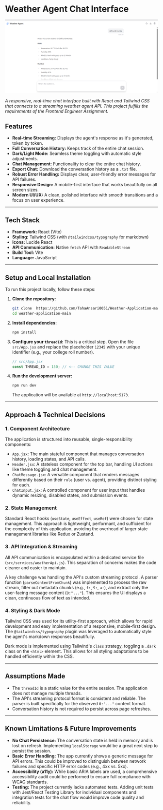 # Weather Agent Chat Interface

![Weather Agent Chat Interface Screenshot](image.png)

*A responsive, real-time chat interface built with React and Tailwind CSS that connects to a streaming weather agent API. This project fulfills the requirements of the Frontend Engineer Assignment.*


## Features

-   **Real-time Streaming:** Displays the agent's response as it's generated, token by token.
-   **Full Conversation History:** Keeps track of the entire chat session.
-   **Dark/Light Mode:** Seamless theme toggling with automatic style adjustments.
-   **Chat Management:** Functionality to clear the entire chat history.
-   **Export Chat:** Download the conversation history as a `.txt` file.
-   **Robust Error Handling:** Displays clear, user-friendly error messages for API failures.
-   **Responsive Design:** A mobile-first interface that works beautifully on all screen sizes.
-   **Modern UI/UX:** A clean, polished interface with smooth transitions and a focus on user experience.

---

## Tech Stack

-   **Framework:** React (Vite)
-   **Styling:** Tailwind CSS (with `@tailwindcss/typography` for markdown)
-   **Icons:** Lucide React
-   **API Communication:** Native `fetch` API with `ReadableStream`
-   **Build Tool:** Vite
-   **Language:** JavaScript

---

## Setup and Local Installation

To run this project locally, follow these steps:

1.  **Clone the repository:**
    ```bash
    git clone  https://github.com/TahaAnsari0051/Weather-Application-main/
    cd weather-application-main
    ```

2.  **Install dependencies:**
    ```bash
    npm install
    ```

3.  **Configure your `threadId`:**
    This is a critical step. Open the file `src/App.jsx` and replace the placeholder `12345` with your unique identifier (e.g., your college roll number).

    ```javascript
    // src/App.jsx
    const THREAD_ID = 150; // <-- CHANGE THIS VALUE
    ```

4.  **Run the development server:**
    ```bash
    npm run dev
    ```
    The application will be available at `http://localhost:5173`.

---

## Approach & Technical Decisions

### 1. Component Architecture
The application is structured into reusable, single-responsibility components:
-   `App.jsx`: The main stateful component that manages conversation history, loading states, and API calls.
-   `Header.jsx`: A stateless component for the top bar, handling UI actions like theme toggling and chat management.
-   `ChatMessage.jsx`: A versatile component that renders messages differently based on their `role` (user vs. agent), providing distinct styling for each.
-   `ChatInput.jsx`: A controlled component for user input that handles dynamic resizing, disabled states, and submission events.

### 2. State Management
Standard React hooks (`useState`, `useEffect`, `useRef`) were chosen for state management. This approach is lightweight, performant, and sufficient for the complexity of this application, avoiding the overhead of larger state management libraries like Redux or Zustand.

### 3. API Integration & Streaming
All API communication is encapsulated within a dedicated service file (`src/services/weatherApi.js`). This separation of concerns makes the code cleaner and easier to maintain.

A key challenge was handling the API's custom streaming protocol. A parser function (`parseContentFromChunk`) was implemented to process the raw stream, filter out metadata chunks (e.g., `f:`, `9:`, `a:`), and extract only the user-facing message content (`0:"..."`). This ensures the UI displays a clean, continuous flow of text as intended.

### 4. Styling & Dark Mode
Tailwind CSS was used for its utility-first approach, which allows for rapid development and easy implementation of a responsive, mobile-first design. The `@tailwindcss/typography` plugin was leveraged to automatically style the agent's markdown responses beautifully.

Dark mode is implemented using Tailwind's `class` strategy, toggling a `.dark` class on the `<html>` element. This allows for all styling adaptations to be handled efficiently within the CSS.

---

## Assumptions Made

-   The `threadId` is a static value for the entire session. The application does not manage multiple threads.
-   The API's streaming protocol format is consistent and reliable. The parser is built specifically for the observed `0:"..."` content format.
-   Conversation history is not required to persist across page refreshes.

---

## Known Limitations & Future Improvements

-   **No Chat Persistence:** The conversation state is held in memory and is lost on refresh. Implementing `localStorage` would be a great next step to persist the session.
-   **Basic Error Handling:** The app currently shows a generic message for API errors. This could be improved to distinguish between network failures and specific HTTP error codes (e.g., 4xx vs. 5xx).
-   **Accessibility (a11y):** While basic ARIA labels are used, a comprehensive accessibility audit could be performed to ensure full compliance with WCAG standards.
-   **Testing:** The project currently lacks automated tests. Adding unit tests with Jest/React Testing Library for individual components and integration tests for the chat flow would improve code quality and reliability.